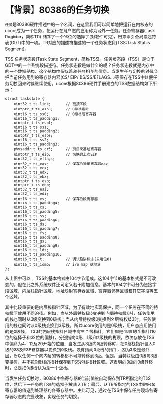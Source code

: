 # 【背景】80386的任务切换

`任务`是80386硬件描述中的一个名词，在这里我们可以简单地把运行在内核态的ucore成为一个任务，把运行在用户态的应用称为另外一任务。任务寄存器(Task Register，简称TR) 储存了一个16位的选择子(对软件可见)，用来索引全局描述符表(GDT)中的一项。TR对应的描述符描述的一个任务状态段(TSS:Task Status Segment)。

TSS 任务状态段(Task State Segment，简称TSS)。任务状态段（TSS）是位于GDT中的一个系统段描述符。任务状态段是做什么的呢？任务状态段就是内存中的一个数据结构。这个结构中保存着和任务相关的信息。当发生任务切换的时候会把当前任务用到的寄存器内容(CS/ EIP/ DS/SS/EFLAGS...)等保存在TSS中以便任务切换回来时候继续使用。ucore根据80386硬件手册建立的TSS数据结构如下所示：

    struct taskstate {                                                                                 
        uint32_t ts_link;		// 链接字段
        uintptr_t ts_esp0;		// 0级栈指针
        uint16_t ts_ss0;		// 0级栈段寄存器
        uint16_t ts_padding1;
        uintptr_t ts_esp1;
        uint16_t ts_ss1;
        uint16_t ts_padding2;
        uintptr_t ts_esp2;
        uint16_t ts_ss2;
        uint16_t ts_padding3;
        physaddr_t ts_cr3;		// 页目录基址寄存器
        uintptr_t ts_eip;		// 切换的上次EIP
        uint32_t ts_eflags;
        uint32_t ts_eax;		// 保存的通用寄存器eax
        uint32_t ts_ecx;
        uint32_t ts_edx;
        uint32_t ts_ebx;
        uintptr_t ts_esp;
        uintptr_t ts_ebp;
        uint32_t ts_esi;
        uint32_t ts_edi;
        uint16_t ts_es;			// 保存的段寄存器
        uint16_t ts_padding4;
        uint16_t ts_cs;
        uint16_t ts_padding5;
        uint16_t ts_ss;
        uint16_t ts_padding6;
        uint16_t ts_ds;
        uint16_t ts_padding7;
        uint16_t ts_fs;
        uint16_t ts_padding8;
        uint16_t ts_gs;
        uint16_t ts_padding9;
        uint16_t ts_ldt;
        uint16_t ts_padding10;
        uint16_t ts_t;			// 调试陷阱标志(只用位0)
        uint16_t ts_iomb;		// i/o map 基地址
    };

从上图中可以 ，TSS的基本格式由104字节组成。这104字节的基本格式是不可改变的，但在此之外系统软件还可定义若干附加信息。基本的104字节可分为链接字段区域、内层栈指针区域、地址映射寄存器区域、寄存器保存区域和其它字段等五个区域。

其中比较重要的是内层栈指针区域，为了有效地实现保护，同一个任务在不同的特权级下使用不同的栈。例如，当从外层特权级3变换到内层特权级0时，任务使用的栈也同时从3级变换到0级栈；当从内层特权级0变换到外层特权级3时，任务使用的栈也同时从0级栈变换到3级栈。所以ucore使用的是0级栈，用户态应用使用的是3级栈。
TSS的内层栈指针区域中有三个栈指针，它们都是48位的全指针(16位的选择子和32位的偏移)，分别指向0级、1级和2级栈的栈顶，依次存放在TSS中偏移为4、12及20开始的位置。当发生从3级向0级转移时，把0级栈指针装入0级的SS及ESP寄存器以变换到0级栈。没有指向3级栈的指针，因为3级是最外层，所以任何一个向内层的转移都不可能转移到3级。但是，当特权级由0级向3级变换时，并不把0级栈的指针保存到TSS的栈指针区域。这表明向3级向0级转移时，总是把0级栈认为是一个空栈。

当发生任务切换时，80386中各寄存器的当前值被自动保存到TR所指定的TSS中，然后下一任务的TSS的选择子被装入TR；最后，从TR所指定的TSS中取出各寄存器的值送到处理器的各寄存器中。由此可见，通过在TSS中保存任务现场各寄存器状态的完整映象，实现任务的切换。
